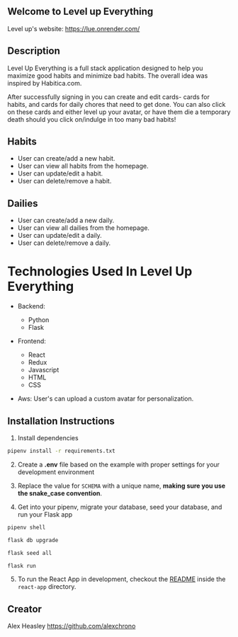 ## Welcome to Level up Everything

Level up's website:  https://lue.onrender.com/

## Description

Level Up Everything is a full stack application designed to help you maximize good habits and minimize bad habits.  The overall idea was inspired by Habitica.com.

After successfully signing in you can create and edit cards-  cards for habits, and cards for daily chores that need to get done.  You can also click on these cards and either level up your avatar, or have them die a temporary death should you click on/indulge in too many bad habits!

## Habits

- User can create/add a new habit.
- User can view all habits from the homepage.
- User can update/edit a habit.
- User can delete/remove a habit.

## Dailies

- User can create/add a new daily.
- User can view all dailies from the homepage.
- User can update/edit a daily.
- User can delete/remove a daily.

# Technologies Used In Level Up Everything

- Backend:
   - Python
   - Flask

- Frontend:
   - React
   - Redux
   - Javascript
   - HTML
   - CSS

- Aws:
User's can upload a custom avatar for personalization.

## Installation Instructions

1. Install dependencies
```bash
pipenv install -r requirements.txt
```
2. Create a **.env** file based on the example with proper settings for your development environment

3. Replace the value for `SCHEMA` with a unique name, **making sure you use the snake_case convention**.

4. Get into your pipenv, migrate your database, seed your database, and run your Flask app

```bash
pipenv shell
```
```bash
flask db upgrade
```
```bash
flask seed all
```
```bash
flask run
```

5. To run the React App in development, checkout the [README](./react-app/README.md) inside the `react-app` directory.


## Creator

Alex Heasley
https://github.com/alexchrono
